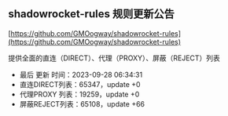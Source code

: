 ## shadowrocket-rules 规则更新公告

[https://github.com/GMOogway/shadowrocket-rules](https://github.com/GMOogway/shadowrocket-rules)

提供全面的直连（DIRECT）、代理（PROXY）、屏蔽（REJECT）列表
- 最后 更新 时间：2023-09-28 06:34:31
- 直连DIRECT列表：65347，update +0
- 代理PROXY 列表：19259，update +0
- 屏蔽REJECT列表：65108，update +66